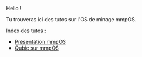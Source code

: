 Hello !

Tu trouveras ici des tutos sur l'OS de minage mmpOS.

Index des tutos :

- [Présentation mmpOS]([/mmpos-presentation.md)
- [Qubic sur mmpOS]([/mmpos-qubic.md)

